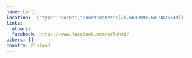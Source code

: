 ```yaml
---
name: Lahti
location: '{"type":"Point","coordinates":[25.6612096,60.9826749]}'
links:
  others: 
  facebook: https://www.facebook.com/xrlahti/
others: []
country: Finland
---
```

